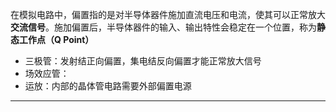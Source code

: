 在模拟电路中，偏置指的是对半导体器件施加直流电压和电流，使其可以正常放大**交流信号**。施加偏置后，半导体器件的输入、输出特性会稳定在一个位置，称为**静态工作点（Q Point）**

+ 三极管：发射结正向偏置，集电结反向偏置才能正常放大信号
+ 场效应管：
+ 运放：内部的晶体管电路需要外部偏置电源

---
## 